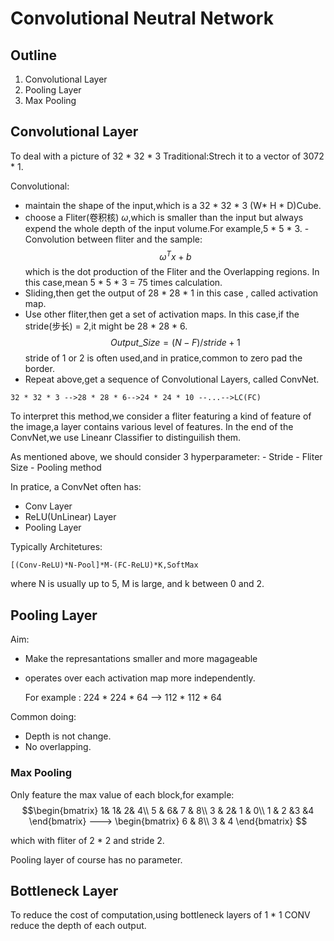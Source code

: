 # Convolutional Neutral Network

## Outline

1. Convolutional Layer
2. Pooling Layer
3. Max Pooling


## Convolutional Layer
To deal with a picture of 32 * 32 * 3
Traditional:Strech it to a vector of 3072 * 1.

Convolutional:
   - maintain the shape of the input,which is a 32 * 32 * 3 (W* H * D)Cube.
   - choose a Fliter(卷积核) $\omega$,which is smaller than the input but always expend the whole depth of the input volume.For example,5 * 5 * 3.
   -Convolution between fliter and the sample:$$\omega^T x +b$$
    which is the dot production of the Fliter and the Overlapping regions. In this case,mean 5 * 5 * 3 = 75 times calculation.
   - Sliding,then get the output of 28 * 28 * 1 in this case , called activation map.
   - Use other fliter,then get a set of activation maps. In this case,if the stride(步长) = 2,it might be 28 * 28 * 6.$$Output\_Size = (N - F)/stride +1$$
    stride of 1 or 2 is often used,and in pratice,common to zero pad the border.
   - Repeat above,get a sequence of Convolutional Layers, called ConvNet.

    32 * 32 * 3 -->28 * 28 * 6-->24 * 24 * 10 --...-->LC(FC)

To interpret this method,we consider a fliter featuring a kind of feature of the image,a layer contains various level of features. In the end of the ConvNet,we use Lineanr Classifier to distinguilish them.

As mentioned above, we should consider 3 hyperparameter:
    - Stride
    - Fliter Size
    - Pooling method

In pratice, a ConvNet often has:
   - Conv Layer
   - ReLU(UnLinear) Layer
   - Pooling Layer 

Typically Architetures:

    [(Conv-ReLU)*N-Pool]*M-(FC-ReLU)*K,SoftMax

where N is usually up to 5, M is large, and k between 0 and 2.

## Pooling Layer
Aim:
- Make the represantations smaller and more magageable
- operates over each activation map more independently.
  
  For example : 224 * 224 * 64 --> 112 * 112 * 64

Common doing:
- Depth is not change.
- No overlapping.

### Max Pooling
Only feature the max value of each block,for example:
    $$\begin{bmatrix}
    1& 1& 2& 4\\
    5 & 6& 7 & 8\\
    3 & 2& 1 & 0\\
    1 & 2 &3 &4
    \end{bmatrix}
    --->
    \begin{bmatrix}
     6  &  8\\
    3  & 4  
    \end{bmatrix}
    $$

which with fliter of 2 * 2 and stride 2.

Pooling layer of course has no parameter.

## Bottleneck Layer
To reduce the cost of computation,using bottleneck layers of 1 * 1 CONV reduce the depth of each output.
